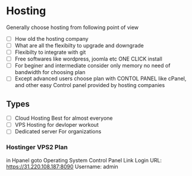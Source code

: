 # Hosting
Generally choose hosting from following point of view
- [ ] How old the hosting company
- [ ] What are all the flexibilty to upgrade and downgrade
- [ ] Flexibilty to integrate with git
- [ ] Free softwares like wordpress, joomla etc ONE CLICK install
- [ ] For beginer and intermediate consider only memory no need of bandwidth for choosing plan
- [ ] Except advanced users choose plan with CONTOL PANEL like cPanel, and other easy Control panel provided by hosting companies

## Types
- [ ] Cloud Hosting Best for almost everyone
- [ ] VPS Hosting for devloper workout
- [ ] Dedicated server For organizations

### Hostinger VPS2 Plan
in Hpanel goto Operating System
Control Panel Link
Login URL: https://31.220.108.187:8090
Username: admin
